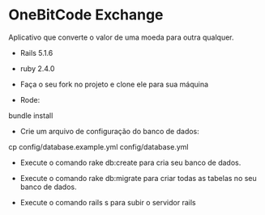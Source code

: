 # OneBitCode Exchange

Aplicativo que converte o valor de uma moeda para outra qualquer.

* Rails 5.1.6

* ruby 2.4.0

* Faça o seu fork no projeto e clone ele para sua máquina

* Rode:

bundle install

* Crie um arquivo de configuração do banco de dados:

cp config/database.example.yml config/database.yml

* Execute o comando rake db:create para cria seu banco de dados.

* Execute o comando rake db:migrate para criar todas as tabelas no seu banco de dados.

* Execute o comando rails s para subir o servidor rails
